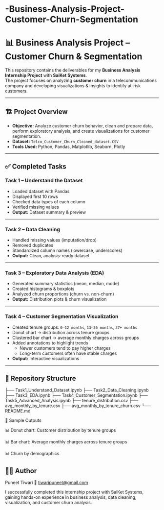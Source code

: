 # -Business-Analysis-Project-Customer-Churn-Segmentation
# 📊 Business Analysis Project – Customer Churn & Segmentation

This repository contains the deliverables for my **Business Analysis Internship Project** with **SaiKet Systems**.  
The project focuses on analyzing **customer churn** in a telecommunications company and developing visualizations & insights to identify at-risk customers.

---

## 🏗 Project Overview
- **Objective:** Analyze customer churn behavior, clean and prepare data, perform exploratory analysis, and create visualizations for customer segmentation.  
- **Dataset:** `Telco_Customer_Churn_Cleaned_dataset.CSV`  
- **Tools Used:** Python, Pandas, Matplotlib, Seaborn, Plotly  

---

## ✅ Completed Tasks

### **Task 1 – Understand the Dataset**
- Loaded dataset with Pandas  
- Displayed first 10 rows  
- Checked data types of each column  
- Verified missing values  
- **Output:** Dataset summary & preview  

---

### **Task 2 – Data Cleaning**
- Handled missing values (imputation/drop)  
- Removed duplicates  
- Standardized column names (lowercase, underscores)  
- **Output:** Clean, analysis-ready dataset  

---

### **Task 3 – Exploratory Data Analysis (EDA)**
- Generated summary statistics (mean, median, mode)  
- Created histograms & boxplots  
- Analyzed churn proportions (churn vs. non-churn)  
- **Output:** Distribution plots & churn visualization  

---

### **Task 4 – Customer Segmentation Visualization**
- Created tenure groups: `0–12 months`, `13–36 months`, `37+ months`  
- Donut chart → distribution across tenure groups  
- Clustered bar chart → average monthly charges across groups  
- Added annotations to highlight trends  
  - Newer customers tend to pay higher charges  
  - Long-term customers often have stable charges  
- **Output:** Interactive visualizations  

---


## 📂 Repository Structure
├── Task1_Understand_Dataset.ipynb
├── Task2_Data_Cleaning.ipynb
├── Task3_EDA.ipynb
├── Task4_Customer_Segmentation.ipynb
├── Task5_Advanced_Analysis.ipynb
├── tenure_distribution.csv
├── avg_monthly_by_tenure.csv
├── avg_monthly_by_tenure_churn.csv
└── README.md

📸 Sample Outputs

📊 Donut chart: Customer distribution by tenure groups

📊 Bar chart: Average monthly charges across tenure groups

📊 Churn by demographics

## 👨‍💻 Author

Puneet Tiwari
📧 tiwaripuneet@gmail.com

I successfully completed this internship project with SaiKet Systems, gaining hands-on experience in business analysis, data cleaning, visualization, and customer churn analysis.
